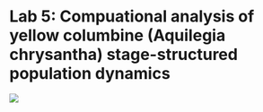 # Lab 5: Compuational analysis of yellow columbine (Aquilegia chrysantha) stage-structured population dynamics

![](https://en.wikipedia.org/wiki/Aquilegia_flavescens#/media/File:YellowColumbineAquilegiaflavescens.jpg)

